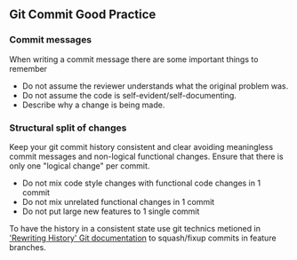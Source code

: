 <a name="commits"></a>
## Git Commit Good Practice

### Commit messages

When writing a commit message there are some important things to remember

- Do not assume the reviewer understands what the original problem was.
- Do not assume the code is self-evident/self-documenting.
- Describe why a change is being made.

### Structural split of changes

Keep your git commit history consistent and clear avoiding meaningless commit messages and non-logical functional changes. Ensure that there is only one "logical change" per commit.

- Do not mix code style changes with functional code changes in 1 commit
- Do not mix unrelated functional changes in 1 commit
- Do not put large new features to 1 single commit

To have the history in a consistent state use git technics metioned in
['Rewriting History' Git documentation](https://git-scm.com/book/en/v2/Git-Tools-Rewriting-History) to squash/fixup
commits in feature branches.

